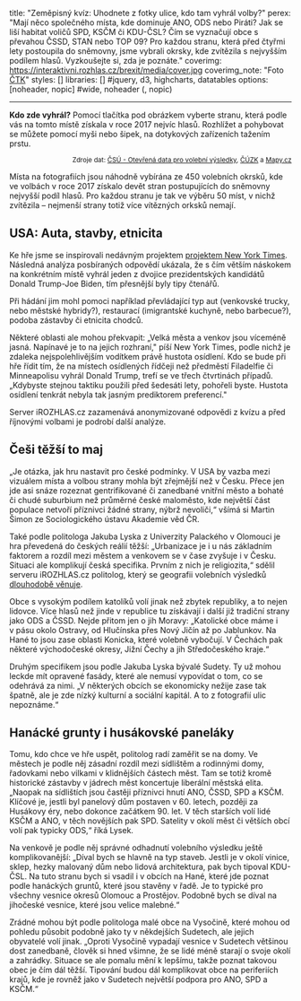 title: "Zeměpisný kvíz: Uhodnete z fotky ulice, kdo tam vyhrál volby?"
perex: "Mají něco společného místa, kde dominuje ANO, ODS nebo Piráti? Jak se liší habitat voličů SPD, KSČM či KDU-ČSL? Čím se vyznačují obce s převahou ČSSD, STAN nebo TOP 09? Pro každou stranu, která před čtyřmi lety postoupila do sněmovny, jsme vybrali okrsky, kde zvítězila s nejvyšším podílem hlasů. Vyzkoušejte si, zda je poznáte."
coverimg: https://interaktivni.rozhlas.cz/brexit/media/cover.jpg
coverimg_note: "Foto <a href='https://ctk.cz'>ČTK</a>"
styles: []
libraries: [] #jquery, d3, highcharts, datatables
options: [noheader, nopic] #wide, noheader (, nopic)

---

**Kdo zde vyhrál?** Pomocí tlačítka pod obrázkem vyberte stranu, která podle vás na tomto místě získala v roce 2017 nejvíc hlasů. Rozhlížet a pohybovat se můžete pomocí myši nebo šipek, na dotykových zařízeních tažením prstu.
<wide>

<div id="app"></div>

<p style="font-size:smaller;text-align:right;">Zdroje dat: <a href="https://volby.cz/opendata/opendata.htm">ČSÚ - Otevřená data pro volební výsledky</a>, <a href="https://vdp.cuzk.cz/">ČÚZK</a> a <a href="https://api.mapy.cz/">Mapy.cz</a></p>
</wide>

Místa na fotografiích jsou náhodně vybírána ze 450 volebních okrsků, kde ve volbách v roce 2017 získalo devět stran postupujících do sněmovny nejvyšší podíl hlasů. Pro každou stranu je tak ve výběru 50 míst, v nichž zvítězila – nejmenší strany totiž více vítězných orksků nemají.

## USA: Auta, stavby, etnicita

Ke hře jsme se inspirovali nedávným projektem [projektem New York Times](https://www.nytimes.com/interactive/2021/upshot/trump-biden-geography-quiz.html). Následná analýza posbíraných odpovědí ukázala, že s čím větším náskokem na konkrétním místě vyhrál jeden z dvojice prezidentských kandidátů Donald Trump-Joe Biden, tím přesnější byly tipy čtenářů.

Při hádání jim mohl pomoci například převládající typ aut (venkovské trucky, nebo městské hybridy?), restaurací (imigrantské kuchyně, nebo barbecue?), podoba zástavby či etnicita chodců.

Některé oblasti ale mohou překvapit: „Velká města a venkov jsou víceméně jasná. Napínavé je to na jejich rozhraní," píší New York Times, podle nichž je zdaleka nejspolehlivějším vodítkem právě hustota osídlení. Kdo se bude při hře řídit tím, že na místech osídlených řídčeji než předměstí Filadelfie či Minneapolisu vyhrál Donald Trump, trefí se ve třech čtvrtinách případů. „Kdybyste stejnou taktiku použili před šedesáti lety, pohořeli byste. Hustota osídlení tenkrát nebyla tak jasným prediktorem preferencí."

Server iROZHLAS.cz zazamenává anonymizované odpovědi z kvízu a před říjnovými volbami je podrobí další analýze.

## Češi těžší to maj

„Je otázka, jak hru nastavit pro české podmínky. V USA by vazba mezi vizuálem místa a volbou strany mohla být zřejmější než v Česku. Přece jen jde asi snáze rozeznat gentrifikované či zanedbané vnitřní město a bohaté či chudé suburbium než průměrné české maloměsto, kde největší část populace netvoří příznivci žádné strany, nýbrž nevoliči,“ všímá si Martin Šimon ze Sociologického ústavu Akademie věd ČR.

Také podle politologa Jakuba Lyska z Univerzity Palackého v Olomouci je hra převedená do českých reálií těžší: „Urbanizace je i u nás základním faktorem a rozdíl mezi městem a venkovem se v čase zvyšuje i v Česku. Situaci ale komplikují česká specifika. Prvním z nich je religiozita,“ sdělil serveru iROZHLAS.cz politolog, který se geografii volebních výsledků [dlouhodobě věnuje](https://www.tandfonline.com/doi/full/10.1080/17445647.2020.1819901).

Obce s vysokým podílem katolíků volí jinak než zbytek republiky, a to nejen lidovce. Více hlasů než jinde v republice tu získávají i další již tradiční strany jako ODS a ČSSD. Nejde přitom jen o jih Moravy: „Katolické obce máme i v pásu okolo Ostravy, od Hlučínska přes Nový Jičín až po Jablunkov. Na Hané to jsou zase oblasti Konicka, které volebně vybočují. V Čechách pak některé východočeské okresy, Jižní Čechy a jih Středočeského kraje.“

<!--[[ZPRAVY_ARTICLE:5995242:1:1]]-->

Druhým specifikem jsou podle Jakuba Lyska bývalé Sudety. Ty už mohou leckde mít opravené fasády, které ale nemusí vypovídat o tom, co se odehrává za nimi. „V některých obcích se ekonomicky nežije zase tak špatně, ale je zde nízký kulturní a sociální kapitál. A to z fotografií ulic nepoznáme.“

## Hanácké grunty i husákovské paneláky

Tomu, kdo chce ve hře uspět, politolog radí zaměřit se na domy. Ve městech je podle něj zásadní rozdíl mezi sídlištěm a rodinnými domy, řadovkami nebo vilkami v klidnějších částech měst. Tam se totiž kromě historické zástavby v jádrech měst koncertuje liberální městská elita. „Naopak na sídlištích jsou častěji příznivci hnutí ANO, ČSSD, SPD a KSČM. Klíčové je, jestli byl panelový dům postaven v 60. letech, později za Husákovy éry, nebo dokonce začátkem 90. let. V těch starších volí lidé KSČM a ANO, v těch novějších pak SPD. Satelity v okolí měst či větších obcí volí pak typicky ODS,“ říká Lysek.

Na venkově je podle něj správné odhadnutí volebního výsledku ještě komplikovanější: „Díval bych se hlavně na typ staveb. Jestli je v okolí vinice, sklep, hezky malovaný dům nebo lidová architektura, pak bych tipoval KDU-ČSL. Na tuto stranu bych si vsadil i v obcích na Hané, které jde poznat podle hanáckých gruntů, které jsou stavěny v řadě. Je to typické pro všechny vesnice okresů Olomouc a Prostějov. Podobně bych se díval na jihočeské vesnice, které jsou velice malebné.“

Zrádné mohou být podle politologa malé obce na Vysočině, které mohou od pohledu působit podobně jako ty v někdejších Sudetech, ale jejich obyvatelé volí jinak. „Oproti Vysočině vypadají vesnice v Sudetech většinou dost zanedbaně, člověk si hned všimne, že se lidé méně starají o svoje okolí a zahrádky. Situace se ale pomalu mění k lepšímu, takže poznat takovou obec je čím dál těžší. Tipování budou dál komplikovat obce na periferiích krajů, kde je rovněž jako v Sudetech největší podpora pro ANO, SPD a KSČM.“

